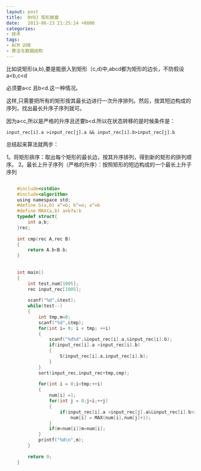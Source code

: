 ```yaml
---
layout: post
title:  NYOJ 矩形嵌套
date:   2013-06-23 21:25:14 +0800
categories:
- 技术
tags:
- ACM 训练
- 算法与数据结构
---
```


比如说矩形(a,b),要是能嵌入到矩形（c,d)中,abcd都为矩形的边长，不防假设a<b,c<d

必须要a<c 且b<d.这一种情况。

这样,只需要把所有的矩形按其最长边进行一次升序排列。然后，按其短边构成的序列，找出最长升序子序列就可。


因为a<c,所以是严格的升序且还要b<d.所以在状态转移的是时候条件是：

`input_rec[i].a >input_rec[j].a && input_rec[i].b>input_rec[j].b`


总结起来算法就两步：


1。将矩形排序：取出每个矩形的最长边，按其升序排列，得到新的矩形的排列顺序。
2。最长上升子序列（严格的升序）：按照矩形的短边构成的一个最长上升子序列



```c

    #include<cstdio>
    #include<algorithm>
    using namespace std;
    #define S(a,b) a^=b; b^=a; a^=b
    #define MAX(a,b) a>b?a:b
    typedef struct{
        int a,b;
    }rec;
     
    int cmp(rec A,rec B)
    {
        return A.b<B.b;
    }
     
     
    int main()
    {
        int test,num[1005];
        rec input_rec[1005];
     
        scanf("%d",&test);
        while(test--)
        {
            int tmp,m=0;
            scanf("%d",&tmp);
            for(int i= 0; i < tmp; ++i)
            {
                scanf("%d%d",&input_rec[i].a,&input_rec[i].b);
                if(input_rec[i].a >input_rec[i].b)
                {
                    S(input_rec[i].a,input_rec[i].b);
                }
            }
            sort(input_rec,input_rec+tmp,cmp);
     
            for(int i = 0;i<tmp;++i)
            {
                num[i] =1;
                for(int j = 0;j<i;++j)
                {
                    if(input_rec[i].a >input_rec[j].a&&input_rec[i].b>input_rec[j].b)
                        num[i] = MAX(num[i],num[j]+1);
                }
                if(m<num[i])m=num[i];
            }
            printf("%d\n",m);
        }
     
        return 0;
    }
    
```
